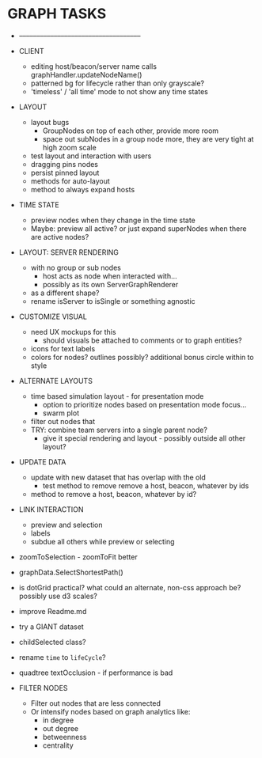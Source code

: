 # GRAPH TASKS

- –––––––––––––––––––––––––––––––––––

- CLIENT

  - editing host/beacon/server name calls graphHandler.updateNodeName()
  - patterned bg for lifecycle rather than only grayscale?
  - 'timeless' / 'all time' mode to not show any time states

- LAYOUT

  - layout bugs
    - GroupNodes on top of each other, provide more room
    - space out subNodes in a group node more, they are very tight at high zoom scale
  - test layout and interaction with users
  - dragging pins nodes
  - persist pinned layout
  - methods for auto-layout
  - method to always expand hosts

- TIME STATE

  - preview nodes when they change in the time state
  - Maybe: preview all active? or just expand superNodes when there are active nodes?

- LAYOUT: SERVER RENDERING

  - with no group or sub nodes
    - host acts as node when interacted with...
    - possibly as its own ServerGraphRenderer
  - as a different shape?
  - rename isServer to isSingle or something agnostic

- CUSTOMIZE VISUAL

  - need UX mockups for this
    - should visuals be attached to comments or to graph entities?
  - icons for text labels
  - colors for nodes? outlines possibly? additional bonus circle within to style

- ALTERNATE LAYOUTS

  - time based simulation layout - for presentation mode
    - option to prioritize nodes based on presentation mode focus...
    - swarm plot
  - filter out nodes that
  - TRY: combine team servers into a single parent node?
    - give it special rendering and layout - possibly outside all other layout?

- UPDATE DATA

  - update with new dataset that has overlap with the old
    - test method to remove remove a host, beacon, whatever by ids
  - method to remove a host, beacon, whatever by id?

- LINK INTERACTION

  - preview and selection
  - labels
  - subdue all others while preview or selecting

- zoomToSelection - zoomToFit better
- graphData.SelectShortestPath()
- is dotGrid practical? what could an alternate, non-css approach be? possibly use d3 scales?
- improve Readme.md
- try a GIANT dataset
- childSelected class?
- rename `time` to `lifeCycle`?
- quadtree textOcclusion - if performance is bad

- FILTER NODES
  - Filter out nodes that are less connected
  - Or intensify nodes based on graph analytics like:
    - in degree
    - out degree
    - betweenness
    - centrality
